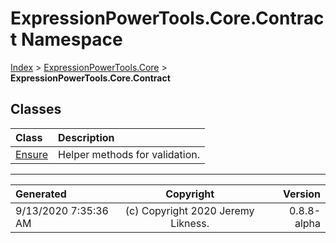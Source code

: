 ﻿# ExpressionPowerTools.Core.Contract Namespace

[Index](../index.md) > [ExpressionPowerTools.Core](ExpressionPowerTools.Core.a.md) > **ExpressionPowerTools.Core.Contract**

## Classes

| Class | Description |
| :-- | :-- |
| [Ensure](ExpressionPowerTools.Core.Contract.Ensure.cs.md) | Helper methods for validation. |


---

| Generated | Copyright | Version |
| :-- | :-: | --: |
| 9/13/2020 7:35:36 AM | (c) Copyright 2020 Jeremy Likness. | 0.8.8-alpha |
